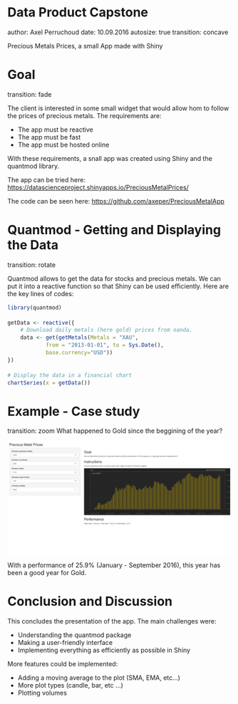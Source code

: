 Data Product Capstone
========================================================
author: Axel Perruchoud
date: 10.09.2016
autosize: true
transition: concave

Precious Metals Prices, a small App made with Shiny


Goal
========================================================
transition: fade

The client is interested in some small widget that would allow hom to follow the prices of precious metals.
The requirements are:

- The app must be reactive
- The app must be fast
- The app must be hosted online

With these requirements, a snall app was created using Shiny and the quantmod library.

The app can be tried here:
https://datascienceproject.shinyapps.io/PreciousMetalPrices/

The code can be seen here:
https://github.com/axeper/PreciousMetalApp



Quantmod - Getting and Displaying the Data
========================================================
transition: rotate

Quantmod allows to get the data for stocks and precious metals. We can put it into a reactive function so that Shiny can be used efficiently. Here are the key lines of codes:


```r
library(quantmod)

getData <- reactive({ 
    # Download daily metals (here gold) prices from oanda.
    data <- get(getMetals(Metals = "XAU", 
            from = "2013-01-01", to = Sys.Date(),
            base.currency="USD"))
})

# Display the data in a financial chart
chartSeries(x = getData())
```


Example - Case study
========================================================
transition: zoom
What happened to Gold since the beggining of the year?

![caseStudy](screen.png)

With a performance of 25.9% (January - September 2016), this year has been a good year for Gold.




Conclusion and Discussion
========================================================

This concludes the presentation of the app. The main challenges were:

* Understanding the quantmod package
* Making a user-friendly interface 
* Implementing everything as efficiently as possible in Shiny

More features could be implemented:

* Adding a moving average to the plot (SMA, EMA, etc...)
* More plot types (candle, bar, etc ...)
* Plotting volumes
